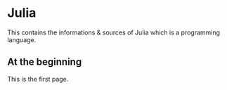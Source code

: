# Julia

This contains the informations & sources of Julia which is a programming language.

## At the beginning

This is the first page.
